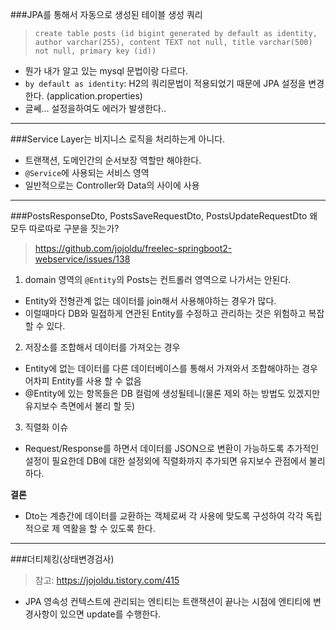 ###JPA를 통해서 자동으로 생성된 테이블 생성 쿼리
>`create table posts (id bigint generated by default as identity, author varchar(255),
content TEXT not null, title varchar(500) not null, primary key (id))`
- 뭔가 내가 알고 있는 mysql 문법이랑 다르다.
- `by default as identity`: H2의 쿼리문법이 적용되었기 때문에 JPA 설정을 변경한다. (application.properties)
- 글쎄... 설정을하여도 에러가 발생한다..

---

###Service Layer는 비지니스 로직을 처리하는게 아니다.
- 트랜잭션, 도메인간의 순서보장 역할만 해야한다.
- `@Service`에 사용되는 서비스 영역
- 일반적으로는 Controller와 Data의 사이에 사용

---
###PostsResponseDto, PostsSaveRequestDto, PostsUpdateRequestDto 왜 모두 따로따로 구분을 짓는가?
> https://github.com/jojoldu/freelec-springboot2-webservice/issues/138
1. domain 영역의 `@Entity`의 Posts는 컨트롤러 영역으로 나가서는 안된다.
- Entity와 전형관계 없는 데이터를 join해서 사용해야하는 경우가 많다.
- 이럴때마다 DB와 밀접하게 연관된 Entity를 수정하고 관리하는 것은 위험하고 복잡 할 수 있다.

2. 저장소를 조합해서 데이터를 가져오는 경우
- Entity에 없는 데이터를 다른 데이터베이스를 통해서 가져와서 조합해야하는 경우 어차피 Entity를 사용 할 수 없음
- @Entity에 있는 항목들은 DB 컬럼에 생성될테니(물론 제외 하는 방법도 있겠지만 유지보수 측면에서 불리 할 듯)

3. 직렬화 이슈
- Request/Response를 하면서 데이터를 JSON으로 변환이 가능하도록 추가적인 설정이 필요한데
  DB에 대한 설정외에 직렬화까지 추가되면 유지보수 관점에서 불리하다.

**결론**
- Dto는 계층간에 데이터를 교환하는 객체로써 각 사용에 맞도록 구성하여 각각 독립적으로 제 역활을 할 수 있도록 한다.

----------------------------------------------------------------------------------------

###더티체킹(상태변경검사)
> 참고: https://jojoldu.tistory.com/415
- JPA 영속성 컨텍스트에 관리되는 엔티티는 트랜잭션이 끝나는 시점에 엔티티에 변경사항이 있으면 update를 수행한다.
